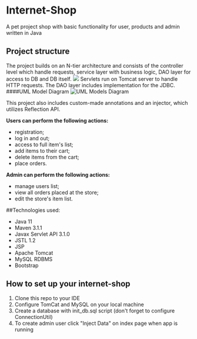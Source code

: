 # Internet-Shop
A pet project shop with basic functionality for user, products and admin written in Java

## Project structure
The project builds on an N-tier architecture and consists of the controller level which handle requests, service layer with business logic, DAO layer for access to DB and DB itself.
![](https://mate-academy.github.io/jv-program-fulltime/02_jdbc_and_servlets/homework/content/project_structure_diagram.png)
Servlets run on Tomcat server to handle HTTP requests. The DAO layer includes implementation for the JDBC. 
####UML Model Diagram
![UML Models Diagram](https://mate-academy.github.io/jv-program-fulltime/02_jdbc_and_servlets/homework/content/internet-shop-diagram-v1.png)

This project also includes custom-made annotations and an injector, which utilizes Reflection API. 

**Users can perform the following actions:**
 - registration;
 - log in and out;
 - access to full item's list;
 - add items to their cart;
 - delete items from the cart;
 - place orders. 
 
 **Admin can perform the following actions:** 
  - manage users list;
  - view all orders placed at the store; 
  - edit the store's item list.
  
##Technologies used:
 - Java 11
 - Maven 3.1.1
 - Javax Servlet API 3.1.0
 - JSTL 1.2
 - JSP
 - Apache Tomcat
 - MySQL RDBMS
 - Bootstrap 
## How to set up your internet-shop
1. Clone this repo to your IDE
2. Configure TomCat and MySQL on your local machine
3. Create a database with init_db.sql script (don't forget to configure ConnectionUtil)
4. To create admin user click "Inject Data" on index page when app is running